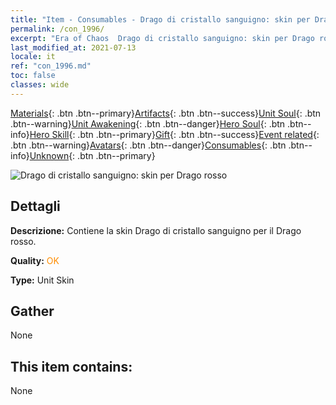 ```yaml
---
title: "Item - Consumables - Drago di cristallo sanguigno: skin per Drago rosso"
permalink: /con_1996/
excerpt: "Era of Chaos  Drago di cristallo sanguigno: skin per Drago rosso"
last_modified_at: 2021-07-13
locale: it
ref: "con_1996.md"
toc: false
classes: wide
---
```

 [Materials](/ItemsIT/){: .btn .btn--primary}[Artifacts](/ItemsIT/Artifacts/){: .btn .btn--success}[Unit Soul](/ItemsIT/UnitSoul/){: .btn .btn--warning}[Unit Awakening](/ItemsIT/UnitAwakening/){: .btn .btn--danger}[Hero Soul](/ItemsIT/HeroSoul/){: .btn .btn--info}[Hero Skill](/ItemsIT/HeroSkill/){: .btn .btn--primary}[Gift](/ItemsIT/Gift/){: .btn .btn--success}[Event related](/ItemsIT/Events/){: .btn .btn--warning}[Avatars](/ItemsIT/Avatars/){: .btn .btn--danger}[Consumables](/ItemsIT/Consumables/){: .btn .btn--info}[Unknown](/ItemsIT/Unknown/){: .btn .btn--primary}

 ![Drago di cristallo sanguigno: skin per Drago rosso](/images/u/ti_honglongdiancang.jpg)

## Dettagli
 **Descrizione:** Contiene la skin Drago di cristallo sanguigno per il Drago rosso.

 **Quality:** <span style="color: #FF8C00">OK</span>

 **Type:** Unit Skin

## Gather

  None

## This item contains:

  None

